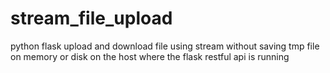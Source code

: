 # stream_file_upload
python flask upload and download file using stream without saving tmp file on memory or disk on the host where the flask restful api is running
